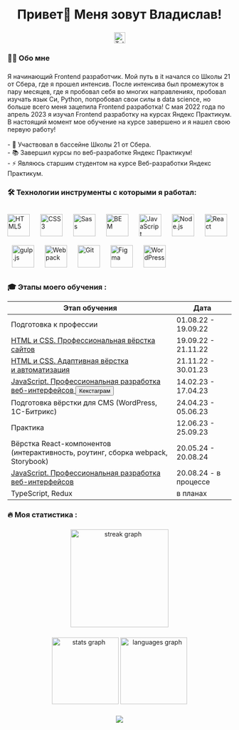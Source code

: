 ###

<h1 align="center">Привет👋 Меня зовут Владислав!</h1>

###

<div align="center">
  <a href="https://t.me/vlados66625" target="_blank">
    <img src="https://img.shields.io/static/v1?message=Telegram&logo=telegram&label=&color=2CA5E0&logoColor=white&labelColor=&style=for-the-badge" height="25" alt="Telegram"  />
  </a>
</div>

###

<h3 align="left">👩‍💻  Обо мне</h3>

###

<p align="left">Я начинающий Frontend разработчик. Мой путь в it начался со Школы 21 от Сбера, где я прошел интенсив. После интенсива был промежуток в пару месяцев, где я пробовал себя во многих направлениях, пробовал изучать язык Си, Python, попробовал свои силы в data science, но больше всего меня зацепила Frontend разработка! С мая 2022 года по апрель 2023 я изучал Frontend разработку на курсах Яндекс Практикум. В настоящий момент мое обучение на курсе завершено и я нашел свою первую работу!<br><br>- 🔭 Участвовал в бассейне Школы 21 от Сбера.<br>- 📚 Завершил курсы по веб-разработке Яндекс Практикум!<br>- ⚡ Являюсь старшим студентом на курсе Веб-разработки Яндекс Практикум.</p>

###

<h3 align="left">🛠 Технологии инструменты с которыми я работал:</h3>

###

<div align="left">  
<a href="https://en.wikipedia.org/wiki/HTML5" target="_blank"><img style="margin: 10px 10px 10px 0" src="https://profilinator.rishav.dev/skills-assets/html5-original-wordmark.svg" alt="HTML5" height="50" /></a>  
<a href="https://www.w3schools.com/css/" target="_blank"><img style="margin: 10px" src="https://profilinator.rishav.dev/skills-assets/css3-original-wordmark.svg" alt="CSS3" height="50" /></a>  
<a href="https://sass-lang.com/" target="_blank"><img style="margin: 10px" src="https://profilinator.rishav.dev/skills-assets/sass-original.svg" alt="Sass" height="50" /></a>  
<a href="http://getbem.com/" target="_blank"><img style="margin: 10px" src="https://profilinator.rishav.dev/skills-assets/bem.svg" alt="BEM" height="50" /></a>  
<a href="https://www.javascript.com/" target="_blank"><img style="margin: 10px" src="https://profilinator.rishav.dev/skills-assets/javascript-original.svg" alt="JavaScript" height="50" /></a>  
<a href="https://nodejs.org/" target="_blank"><img style="margin: 10px" src="https://profilinator.rishav.dev/skills-assets/nodejs-original-wordmark.svg" alt="Node.js" height="50" /></a>  
<a href="https://reactjs.org/" target="_blank"><img style="margin: 10px" src="https://profilinator.rishav.dev/skills-assets/react-original-wordmark.svg" alt="React" height="50" /></a>  
<a href="https://gulpjs.com/" target="_blank"><img style="margin: 10px" src="https://profilinator.rishav.dev/skills-assets/gulp-plain.svg" alt="gulp.js" height="50" /></a>  
<a href="https://webpack.js.org/" target="_blank"><img style="margin: 10px" src="https://profilinator.rishav.dev/skills-assets/webpack-original.svg" alt="Webpack" height="50" /></a>  
<a href="https://github.com/" target="_blank"><img style="margin: 10px" src="https://profilinator.rishav.dev/skills-assets/git-scm-icon.svg" alt="Git" height="50" /></a>  
<a href="https://www.figma.com/" target="_blank"><img style="margin: 10px" src="https://profilinator.rishav.dev/skills-assets/figma-icon.svg" alt="Figma" height="50" /></a>  
<a href="https://wordpress.com/" target="_blank"><img style="margin: 10px" src="https://profilinator.rishav.dev/skills-assets/wordpress.png" alt="WordPress" height="50" /></a>  
</div>

###

<h3 align="left">🎓   Этапы моего обучения :</h3>

<table>
  <thead>
    <tr>
      <th>Этап обучения</th>
      <th>Дата</th>
    </tr>
  </thead>
  <tbody>
    <tr>
      <td>Подготовка к профессии</td>
      <td>01.08.22 - 19.09.22</td>
    </tr>
    <tr>
      <td><a href="https://htmlacademy.ru/intensive/htmlcss" target="_blank">
      HTML и&nbsp;CSS. Профессиональная вёрстка сайтов
      </a></td>
      <td>19.09.22 - 21.11.22</td>
    </tr>
    <tr>
      <td><a class="main-menu__link" href="https://htmlacademy.ru/intensive/adaptive" target="_blank">
      HTML и&nbsp;CSS. Адаптивная вёрстка и&nbsp;автоматизация
      </a></td>
      <td>21.11.22 - 30.01.23</td>
    </tr>
    <tr>
      <td><a class="main-menu__link" href="https://htmlacademy.ru/intensive/javascript" target="_blank">
                    JavaScript. Профессиональная разработка веб-интерфейсов
                  </a><button>Кекстаграм</button><div id="popup" style="display:none; position: absolute; background-color: white; border: 1px solid black; padding: 10px;">
          <button onclick="togglePopup()" style="position: absolute; top: 5px; right: 5px;">&#10006;</button>
          <ul style="list-style: none; padding: 0; margin: 0;">
            <li><a href="https://vlados66625.github.io/sites/Kekstagram/">Сайт</a></li>
            <li><a href="https://github.com/vlados66625/Kekstagram">Код</a></li>
            <li><a href="#">ТЗ</a></li>
            <li><a href="#">Макет</a></li>
          </ul>
        </div></td>
      <td>14.02.23 - 17.04.23</td>
    </tr>
    <tr>
      <td>Подготовка вёрстки для CMS (WordPress, 1С-Битрикс)</td>
      <td>24.04.23 - 05.06.23</td>
    </tr>
    <tr>
      <td>Практика</td>
      <td>12.06.23 - 25.09.23</td>
    </tr>
    <tr>
      <td>Вёрстка React-компонентов (интерактивность, роутинг, сборка webpack, Storybook)</td>
      <td>20.05.24 - 20.08.24</td>
    </tr>
    <tr>
      <td><a class="main-menu__link" href="https://htmlacademy.ru/intensive/javascript" target="_blank">
                    JavaScript. Профессиональная разработка веб-интерфейсов
                  </a></td>
      <td>20.08.24 - в процессе</td>
    </tr>
    <tr>
      <td>TypeScript, Redux</td>
      <td>в планах</td>
    </tr>
  </tbody>
</table>

<script>
  function togglePopup() {
    var popup = document.getElementById("popup");
    popup.style.display = (popup.style.display === "none") ? "block" : "none";
  }
</script>


###

<h3 align="left">🔥   Моя статистика :</h3>

###

<div align="center">
  <img src="https://streak-stats.demolab.com?user=vlados66625&locale=en&mode=daily&theme=dark&hide_border=false&border_radius=5&order=3" height="220" alt="streak graph"  />
</div>

###

<div align="center">
<img src="https://github-readme-stats.vercel.app/api?username=vlados66625&hide_title=false&hide_rank=false&show_icons=true&include_all_commits=true&count_private=true&disable_animations=false&theme=dracula&locale=en&hide_border=false&order=1" height="150" alt="stats graph"  />
  <img src="https://github-readme-stats.vercel.app/api/top-langs?username=vlados66625&locale=en&hide_title=false&layout=compact&card_width=320&langs_count=5&theme=dracula&hide_border=false&order=2" height="150" alt="languages graph"  />
</div>

###

<div align="center">
  <img src="https://visitor-badge.laobi.icu/badge?page_id=vlados66625.vlados66625&"  />
</div>

###
